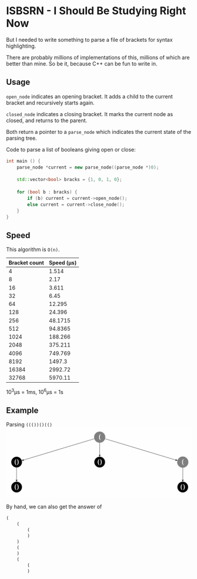# ISBSRN - I Should Be Studying Right Now

But I needed to write something to parse a file of brackets for syntax highlighting.

There are probably millions of implementations of this, millions of which are better than mine. So be it, because C++ can be fun to write in.

## Usage

`open_node` indicates an opening bracket. It adds a child to the current bracket and recursively starts again.

`closed_node` indicates a closing bracket. It marks the current node as closed, and returns to the parent.

Both return a pointer to a `parse_node` which indicates the current state of the parsing tree.

Code to parse a list of booleans giving open or close:

```cpp
int main () {
    parse_node *current = new parse_node((parse_node *)0);
    
    std::vector<bool> bracks = {1, 0, 1, 0};
    
    for (bool b : bracks) {
        if (b) current = current->open_node();
        else current = current->close_node();
    }
}
```

## Speed

This algorithm is `O(n)`. 

Bracket count | Speed (μs) 
--- | ---
4 | 1.514
8 | 2.17
16 | 3.611
32 | 6.45
64 | 12.295
128 | 24.396
256 | 48.1715
512 | 94.8365
1024 | 188.266
2048 | 375.211
4096 | 749.769
8192 | 1497.3
16384 | 2992.72
32768 | 5970.11

10<sup>3</sup>μs = 1ms, 10<sup>6</sup>μs = 1s

## Example

Parsing `((())()(()`
![tree image](tree.png)

By hand, we can also get the answer of 

```
(
    (
        (
        )
    )
    (
    )
    (
    	(
        )


